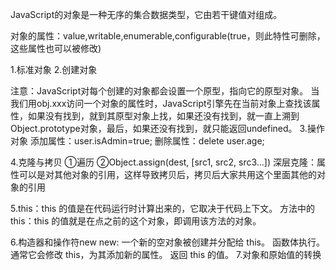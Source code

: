JavaScript的对象是一种无序的集合数据类型，它由若干键值对组成。

对象的属性：value,writable,enumerable,configurable(true，则此特性可删除，这些属性也可以被修改)

1.标准对象
2.创建对象


注意：JavaScript对每个创建的对象都会设置一个原型，指向它的原型对象。
     当我们用obj.xxx访问一个对象的属性时，JavaScript引擎先在当前对象上查找该属性，如果没有找到，就到其原型对象上找，如果还没有找到，就一直上溯到Object.prototype对象，最后，如果还没有找到，就只能返回undefined。
3.操作对象
    添加属性：user.isAdmin=true;
    删除属性：delete user.age;

4.克隆与拷贝
    ①遍历
    ②Object.assign(dest, [src1, src2, src3...])
    深层克隆：属性可以是对其他对象的引用，这样导致拷贝后，拷贝后大家共用这个里面其他的对象的引用

5.this：this 的值是在代码运行时计算出来的，它取决于代码上下文。
    方法中的this：this 的值就是在点之前的这个对象，即调用该方法的对象。

6.构造器和操作符new
    new:
        一个新的空对象被创建并分配给 this。
        函数体执行。通常它会修改 this，为其添加新的属性。
        返回 this 的值。
7.对象和原始值的转换
    

        
